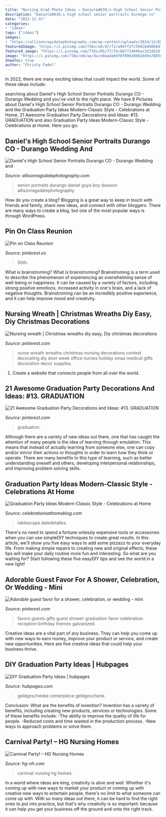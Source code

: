 ```yaml
---
title: "Nursing Grad Photo Ideas ~ Daniel&#039;s High School Senior Portraits Durango Co"
description: "Daniel&#039;s high school senior portraits durango co"
date: "2022-12-31"
categories:
- "ideas"
tags: ["ideas"]
images:
- "https://allisonragsdalephotography.com/wp-content/uploads/2014/12/DSC5309.jpg"
featuredImage: "https://i.pinimg.com/736x/a9/47/f2/a947f27c59d2b490b8df30c762568b68.jpg"
featured_image: "https://i.pinimg.com/736x/bb/77/24/bb7724b9bac322d62df9e9695c566588.jpg"
image: "https://i.pinimg.com/736x/e0/aa/da/e0aadab6f8f89b386818d9a7805d2a28--nurses-week--nurse-wreath.jpg"
ShowToc: true
author: "Christy Fadel"
---
```



In 2022, there are many exciting ideas that could impact the world. Some of these ideas include: 

	

		
searching about Daniel&#039;s High School Senior Portraits Durango CO - Durango Wedding and you've visit to the right place. We have 8 Pictures about Daniel&#039;s High School Senior Portraits Durango CO - Durango Wedding and like Graduation Party Ideas Modern-Classic Style - Celebrations at Home, 21 Awesome Graduation Party Decorations and Ideas: #13. GRADUATION and also Graduation Party Ideas Modern-Classic Style - Celebrations at Home. Here you go:
		
    
## Daniel&#039;s High School Senior Portraits Durango CO - Durango Wedding And

<img loading=lazy src="https://allisonragsdalephotography.com/wp-content/uploads/2014/12/DSC5309.jpg" onerror="this.onerror=null;this.src='https://tse1.mm.bing.net/th?id=OIP.IVuEEQ1KTgzssfLC9Mls5QHaLI&amp;pid=15.1';" alt="Daniel&#039;s High School Senior Portraits Durango CO - Durango Wedding and">

_Source: allisonragsdalephotography.com_

>senior portraits durango daniel guys boy dawson allisonragsdalephotography. 

	

How do you create a blog?
Blogging is a great way to keep in touch with friends and family, share new ideas, and connect with other bloggers. There are many ways to create a blog, but one of the most popular ways is through WordPress.

    
## Pin On Class Reunion

<img loading=lazy src="https://i.pinimg.com/736x/24/00/42/240042961c5c1b4f020a053dade4038a--class-reunion-ideas-party-props.jpg" onerror="this.onerror=null;this.src='https://tse4.mm.bing.net/th?id=OIP.15EgvwJNtjAA_zRKgIir1AHaE6&amp;pid=15.1';" alt="Pin on Class Reunion">

_Source: pinterest.es_

>50th. 

	

What is brainstroming?
What is brainstroming? Brainstroming is a term used to describe the phenomenon of experiencing an overwhelming sense of well-being or happiness. It can be caused by a variety of factors, including strong positive emotions, increased activity in one's brain, and a lack of negative thoughts. Brainstroming can be an incredibly positive experience, and it can help improve mood and creativity.

    
## Nursing Wreath | Christmas Wreaths Diy Easy, Diy Christmas Decorations

<img loading=lazy src="https://i.pinimg.com/736x/e0/aa/da/e0aadab6f8f89b386818d9a7805d2a28--nurses-week--nurse-wreath.jpg" onerror="this.onerror=null;this.src='https://tse2.mm.bing.net/th?id=OIP.jxz9mA83Z9t-FOxYJdu2vAHaJ6&amp;pid=15.1';" alt="Nursing wreath | Christmas wreaths diy easy, Diy christmas decorations">

_Source: pinterest.com_

>nurse wreath wreaths christmas nursing decorations contest decorating diy door week office nurses holiday xmas medical gifts decoration decor supplies. 

	

1. Create a website that connects people from all over the world.

    
## 21 Awesome Graduation Party Decorations And Ideas: #13. GRADUATION

<img loading=lazy src="https://i.pinimg.com/736x/a9/47/f2/a947f27c59d2b490b8df30c762568b68.jpg" onerror="this.onerror=null;this.src='https://tse2.mm.bing.net/th?id=OIP.sinQ4BKkYteTM0mnc1mBSwAAAA&amp;pid=15.1';" alt="21 Awesome Graduation Party Decorations and Ideas: #13. GRADUATION">

_Source: pinterest.com_

>graduation. 

	

Although there are a variety of new ideas out there, one that has caught the attention of many people is the idea of learning through emulation. This means that instead of actually learning from someone else, one can copy and/or mirror their actions or thoughts in order to learn how they think or operate. There are many benefits to this type of learning, such as better understanding oneself and others, developing interpersonal relationships, and improving problem solving skills.

    
## Graduation Party Ideas Modern-Classic Style - Celebrations At Home

<img loading=lazy src="https://celebrationsathomeblog.com/wp-content/uploads/2014/03/graduation-party-place-setting.jpg" onerror="this.onerror=null;this.src='https://tse1.mm.bing.net/th?id=OIP.D3h_7EVmvkXWdI-H5QriIgHaKy&amp;pid=15.1';" alt="Graduation Party Ideas Modern-Classic Style - Celebrations at Home">

_Source: celebrationsathomeblog.com_

>tablescape daledetalles. 

	

There's no need to spend a fortune onlessly expensive tools or accessories when you can use simpleDIY techniques to create great results. In this article, we'll show you five easy ways to add some pizzazz to your everyday life. From making simple repairs to creating new and original effects, these tips will make your daily routine more fun and interesting. So what are you waiting for? Start following these five easyDIY tips and see the world in a new light!

    
## Adorable Guest Favor For A Shower, Celebration, Or Wedding - Mini

<img loading=lazy src="https://i.pinimg.com/736x/bb/77/24/bb7724b9bac322d62df9e9695c566588.jpg" onerror="this.onerror=null;this.src='https://tse3.mm.bing.net/th?id=OIP.d1Dr145WWTDpJoFF8fe7iQHaLK&amp;pid=15.1';" alt="Adorable guest favor for a shower, celebration, or wedding - mini">

_Source: pinterest.com_

>favors guests gifts guest shower graduation favor celebration reception birthday themes galvanized. 

	

Creative ideas are a vital part of any business. They can help you come up with new ways to earn money, improve your product or service, and create new opportunities. Here are five creative ideas that could help your business thrive.

    
## DIY Graduation Party Ideas | Hubpages

<img loading=lazy src="https://usercontent1.hubstatic.com/12911200_f520.jpg" onerror="this.onerror=null;this.src='https://tse2.mm.bing.net/th?id=OIP.r47RUdw7PpLAZSN42hz90QHaNJ&amp;pid=15.1';" alt="DIY Graduation Party Ideas | hubpages">

_Source: hubpages.com_

>geldgeschenke centerpiece geldgeschenk. 

	

Conclusion: What are the benefits of invention?
Invention has a variety of benefits, including creating new products, services or technologies. Some of these benefits include: 
-The ability to improve the quality of life for people. 
-Reduced costs and time wasted in the production process.
-New ways to approach problems or solve them.

    
## Carnival Party! – HG Nursing Homes

<img loading=lazy src="https://www.hg-nh.com/wp-content/uploads/2016/05/0513161412e_resized.jpg" onerror="this.onerror=null;this.src='https://tse1.mm.bing.net/th?id=OIP.-VJDCYev3_eM3RvRjGtJyQHaEK&amp;pid=15.1';" alt="Carnival Party! – HG Nursing Homes">

_Source: hg-nh.com_

>carnival nursing hg homes. 

	

In a world where ideas are king, creativity is alive and well. Whether it's coming up with new ways to market your product or coming up with creative new ways to entertain people, there's no limit to what someone can come up with. With so many ideas out there, it can be hard to find the right ones to put into practice, but that's why creativity is so important: because it can help you get your business off the ground and onto the right track.


